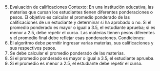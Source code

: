 5. Evaluación de calificaciones
Contexto: En una institución educativa, las materias que cursan los estudiantes
tienen diferentes ponderaciones o pesos. El objetivo es calcular el promedio
ponderado de las calificaciones de un estudiante y determinar si ha aprobado o no. Si
el promedio ponderado es mayor o igual a 3.5, el estudiante aprueba; si es menor a
2.5, debe repetir el curso. Las materias tienen pesos diferentes y el promedio final
debe reflejar esas ponderaciones.
Condiciones:
1. El algoritmo debe permitir ingresar varias materias, sus calificaciones y sus
respectivos pesos.
2. Se debe calcular el promedio ponderado de las materias.
3. Si el promedio ponderado es mayor o igual a 3.5, el estudiante aprueba.
4. Si el promedio es menor a 2.5, el estudiante debe repetir el curso.
